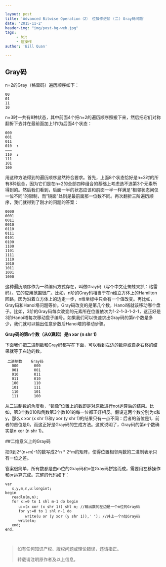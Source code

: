 ```yaml
---

layout: post
title: 'Advanced Bitwise Operation（2） 位操作进阶 (二) Gray码问题' 
date: '2015-11-2'
header-img: "img/post-bg-web.jpg"
tags:
     - bit
     - 位操作
author: 'Bill Quan'

---
```

## Gray码

n=2的Gray（格雷码）遍历顺序如下：

	00
	01
	11
	10

n=3时一共有8种状态，其中前面4个把n=2的遍历顺序照搬下来，然后把它们对称翻折下去并在最前面加上1作为后面4个状态：

	000
	001
	011
	010  ↑
	——–
	110  ↓
	111
	101
	100

用这种方法得到的遍历顺序显然符合要求。首先，上面8个状态恰好是n=3时的所有8种组合，因为它们是在n=2的全部四种组合的基础上考虑选不选第3个元素所得到的。然后我们看到，后面一半的状态应该和前面一半一样满足“相邻状态间仅一位不同”的限制，而“镜面”处则是最前面那一位数不同。再次翻折三阶遍历顺序，我们就得到了刚才的问题的答案：

	0000
	0001
	0011
	0010
	0110
	0111
	0101
	0100
	1100
	1101
	1111
	1110
	1010
	1011
	1001
	1000

这种遍历顺序作为一种编码方式存在，叫做Gray码（写个中文让蜘蛛来抓：格雷码）。它的应用范围很广。比如，n阶的Gray码相当于在n维立方体上的Hamilton回路，因为沿着立方体上的边走一步，n维坐标中只会有一个值改变。再比如，Gray码和Hanoi塔问题等价。Gray码改变的是第几个数，Hanoi塔就该移动哪个盘子。比如，3阶的Gray码每次改变的元素所在位置依次为1-2-1-3-1-2-1，这正好是3阶Hanoi塔每次移动盘子编号。如果我们可以快速求出Gray码的第n个数是多少，我们就可以输出任意步数后Hanoi塔的移动步骤。

**Gray码的第n个数（从0算起）是n xor (n shr 1)**

下面我们把二进制数和Gray码都写在下面，可以看到左边的数异或自身右移的结果就等于右边的数。

	 二进制数    Gray码
	   000       000
	   001       001
	   010       011
	   011       010
	   100       110
	   101       111
	   110       101
	   111       100

从二进制数的角度看，“镜像”位置上的数即是对原数进行not运算后的结果。比如，第3个数010和倒数第3个数101的每一位都正好相反。假设这两个数分别为x和y，那么x xor (x shr 1)和y xor (y shr 1)的结果只有一点不同：后者的首位是1，前者的首位是0。而这正好是Gray码的生成方法。这就说明了，Gray码的第n个数确实是n xor (n shr 1)。


##二维意义上的Gray码

把0到2^(n+m)-1的数写成2^n * 2^m的矩阵，使得位置相邻两数的二进制表示只有一位之差。

答案很简单，所有数都是由m位的Gray码和n位Gray码拼接而成，需要用左移操作和or运算完成。完整的代码如下：

	var
	   x,y,m,n,u:longint;
	begin
	   readln(m,n);
	   for x:=0 to 1 shl m-1 do begin
	      u:=(x xor (x shr 1)) shl n; //输出数的左边是一个m位的Gray码
	      for y:=0 to 1 shl n-1 do
	         write(u or (y xor (y shr 1)),' '); //并上一个n位Gray码
	      writeln;
	   end;
	end.


<br>

> 如有任何知识产权、版权问题或理论错误，还请指正。
>
> 转载请注明原作者及以上信息。
